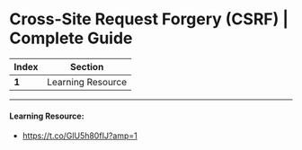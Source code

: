 # Cross-Site Request Forgery (CSRF) | Complete Guide

Index | Section
--- | ---
**1** | Learning Resource

___


#### Learning Resource: 

* https://t.co/GlU5h80fIJ?amp=1